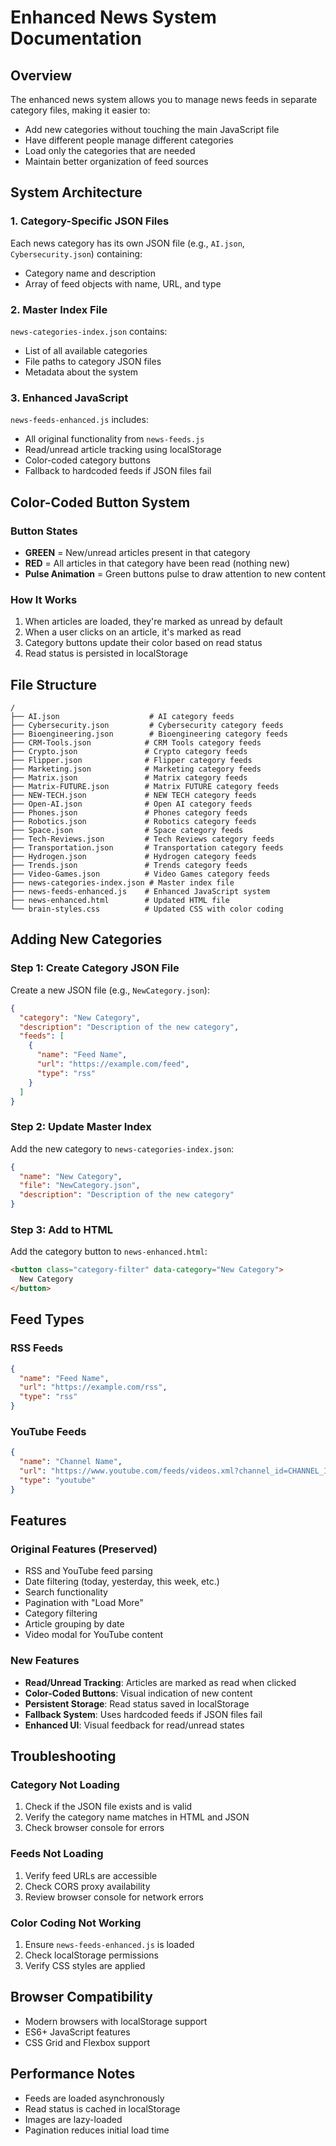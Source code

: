 # Enhanced News System Documentation

## Overview
The enhanced news system allows you to manage news feeds in separate category files, making it easier to:
- Add new categories without touching the main JavaScript file
- Have different people manage different categories
- Load only the categories that are needed
- Maintain better organization of feed sources

## System Architecture

### 1. Category-Specific JSON Files
Each news category has its own JSON file (e.g., `AI.json`, `Cybersecurity.json`) containing:
- Category name and description
- Array of feed objects with name, URL, and type

### 2. Master Index File
`news-categories-index.json` contains:
- List of all available categories
- File paths to category JSON files
- Metadata about the system

### 3. Enhanced JavaScript
`news-feeds-enhanced.js` includes:
- All original functionality from `news-feeds.js`
- Read/unread article tracking using localStorage
- Color-coded category buttons
- Fallback to hardcoded feeds if JSON files fail

## Color-Coded Button System

### Button States
- **GREEN** = New/unread articles present in that category
- **RED** = All articles in that category have been read (nothing new)
- **Pulse Animation** = Green buttons pulse to draw attention to new content

### How It Works
1. When articles are loaded, they're marked as unread by default
2. When a user clicks on an article, it's marked as read
3. Category buttons update their color based on read status
4. Read status is persisted in localStorage

## File Structure

```
/
├── AI.json                    # AI category feeds
├── Cybersecurity.json         # Cybersecurity category feeds
├── Bioengineering.json        # Bioengineering category feeds
├── CRM-Tools.json            # CRM Tools category feeds
├── Crypto.json               # Crypto category feeds
├── Flipper.json              # Flipper category feeds
├── Marketing.json            # Marketing category feeds
├── Matrix.json               # Matrix category feeds
├── Matrix-FUTURE.json        # Matrix FUTURE category feeds
├── NEW-TECH.json             # NEW TECH category feeds
├── Open-AI.json              # Open AI category feeds
├── Phones.json               # Phones category feeds
├── Robotics.json             # Robotics category feeds
├── Space.json                # Space category feeds
├── Tech-Reviews.json         # Tech Reviews category feeds
├── Transportation.json       # Transportation category feeds
├── Hydrogen.json             # Hydrogen category feeds
├── Trends.json               # Trends category feeds
├── Video-Games.json          # Video Games category feeds
├── news-categories-index.json # Master index file
├── news-feeds-enhanced.js    # Enhanced JavaScript system
├── news-enhanced.html        # Updated HTML file
└── brain-styles.css          # Updated CSS with color coding
```

## Adding New Categories

### Step 1: Create Category JSON File
Create a new JSON file (e.g., `NewCategory.json`):

```json
{
  "category": "New Category",
  "description": "Description of the new category",
  "feeds": [
    {
      "name": "Feed Name",
      "url": "https://example.com/feed",
      "type": "rss"
    }
  ]
}
```

### Step 2: Update Master Index
Add the new category to `news-categories-index.json`:

```json
{
  "name": "New Category",
  "file": "NewCategory.json",
  "description": "Description of the new category"
}
```

### Step 3: Add to HTML
Add the category button to `news-enhanced.html`:

```html
<button class="category-filter" data-category="New Category">
  New Category
</button>
```

## Feed Types

### RSS Feeds
```json
{
  "name": "Feed Name",
  "url": "https://example.com/rss",
  "type": "rss"
}
```

### YouTube Feeds
```json
{
  "name": "Channel Name",
  "url": "https://www.youtube.com/feeds/videos.xml?channel_id=CHANNEL_ID",
  "type": "youtube"
}
```

## Features

### Original Features (Preserved)
- RSS and YouTube feed parsing
- Date filtering (today, yesterday, this week, etc.)
- Search functionality
- Pagination with "Load More"
- Category filtering
- Article grouping by date
- Video modal for YouTube content

### New Features
- **Read/Unread Tracking**: Articles are marked as read when clicked
- **Color-Coded Buttons**: Visual indication of new content
- **Persistent Storage**: Read status saved in localStorage
- **Fallback System**: Uses hardcoded feeds if JSON files fail
- **Enhanced UI**: Visual feedback for read/unread states

## Troubleshooting

### Category Not Loading
1. Check if the JSON file exists and is valid
2. Verify the category name matches in HTML and JSON
3. Check browser console for errors

### Feeds Not Loading
1. Verify feed URLs are accessible
2. Check CORS proxy availability
3. Review browser console for network errors

### Color Coding Not Working
1. Ensure `news-feeds-enhanced.js` is loaded
2. Check localStorage permissions
3. Verify CSS styles are applied

## Browser Compatibility
- Modern browsers with localStorage support
- ES6+ JavaScript features
- CSS Grid and Flexbox support

## Performance Notes
- Feeds are loaded asynchronously
- Read status is cached in localStorage
- Images are lazy-loaded
- Pagination reduces initial load time 